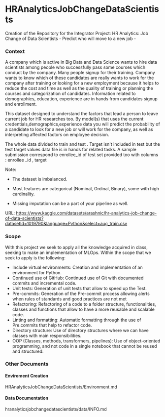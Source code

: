 # HRAnalyticsJobChangeDataScientists
Creation of the Repository for the Integrator Project: HR Analytics: Job Change of Data Scientists - Predict who will move to a new job -


### Context

A company which is active in Big Data and Data Science wants to hire data scientists among people who successfully pass some courses which conduct by the company. Many people signup for their training. Company wants to know which of these candidates are really wants to work for the company after training or looking for a new employment because it helps to reduce the cost and time as well as the quality of training or planning the courses and categorization of candidates. Information related to demographics, education, experience are in hands from candidates signup and enrollment.

This dataset designed to understand the factors that lead a person to leave current job for HR researches too. By model(s) that uses the current credentials,demographics,experience data you will predict the probability of a candidate to look for a new job or will work for the company, as well as interpreting affected factors on employee decision.

The whole data divided to train and test . Target isn't included in test but the test target values data file is in hands for related tasks. A sample submission correspond to enrollee_id of test set provided too with columns : enrollee _id , target

Note:

- The dataset is imbalanced.

- Most features are categorical (Nominal, Ordinal, Binary), some with high cardinality.

- Missing imputation can be a part of your pipeline as well.

URL: https://www.kaggle.com/datasets/arashnic/hr-analytics-job-change-of-data-scientists?datasetId=1019790&language=Python&select=aug_train.csv

### Scope

With this project we seek to apply all the knowledge acquired in class, seeking to make an implementation of MLOps. Within the scope that we seek to apply is the following:

- Include virtual environments: Creation and implementation of an environment for Python.
- Continued use of GitHub: Continued use of Git with documented commits and incremental code.
- Unit tests: Generation of unit tests that allow to speed up the Test.
- Pre-commits: Generation of the Pre-commit process allowing alerts when rules of standards and good practices are not met
- Refactoring: Refactoring of a code to a folder structure, functionalities, classes and functions that allow to have a more reusable and scalable code.
- Linting and formatting: Automatic formatting through the use of Pre.commits that help to refactor code.
- Directory structure: Use of directory structures where we can have classes with main responsibilities.
- OOP (Classes, methods, transformers, pipelines): Use of object-oriented programming, and not code in a single notebook that cannot be reused and structured.

### Other Documents

#### Enviroment Creation

HRAnalyticsJobChangeDataScientists/Environment.md

#### Data Documentation

hranalyticsjobchangedatascientists/data/INFO.md
